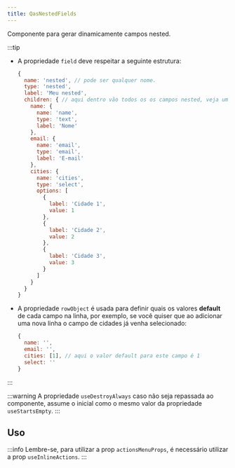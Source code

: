 ```yaml
---
title: QasNestedFields
---
```


Componente para gerar dinamicamente campos nested.

<doc-api file="nested-fields/QasNestedFields" name="QasNestedFields" />

:::tip
- A propriedade `field` deve respeitar a seguinte estrutura:

  ```js
  {
    name: 'nested', // pode ser qualquer nome.
    type: 'nested',
    label: 'Meu nested',
    children: { // aqui dentro vão todos os os campos nested, veja um exemplo.
      name: {
        name: 'name',
        type: 'text',
        label: 'Nome'
      },
      email: {
        name: 'email',
        type: 'email',
        label: 'E-mail'
      },
      cities: {
        name: 'cities',
        type: 'select',
        options: [
          {
            label: 'Cidade 1',
            value: 1
          },
          {
            label: 'Cidade 2',
            value: 2
          },
          {
            label: 'Cidade 3',
            value: 3
          }
        ]
      }
    }
  }
  ```

- A propriedade `rowObject` é usada para definir quais os valores **default** de cada campo na linha, por exemplo, se você quiser que ao adicionar uma nova linha o campo de cidades já venha selecionado:

  ```js
  {
    name: '',
    email: '',
    cities: [1], // aqui o valor default para este campo é 1
    select: ''
  }
  ```
:::

:::warning
A propriedade `useDestroyAlways` caso não seja repassada ao componente, assume o inicial como o mesmo valor da propriedade `useStartsEmpty`.
:::

## Uso

<doc-example file="QasNestedFields/Basic" title="Básico" />
<doc-example file="QasNestedFields/NestedFieldsWithHeaderProps" title="Header personalizável" />
<doc-example file="QasNestedFields/CallbackFields" title="Propriedades fieldsHandlerFn e fieldsProps com função de callback" />
<doc-example file="QasNestedFields/ExSingleLabel" title="Label única" />
<doc-example file="QasNestedFields/StartsEmptyFalse" title="Começando com formulário" />
<doc-example file="QasNestedFields/DisabledRowsArray" title="Linhas desabilitadas com um array de uuids" />
<doc-example file="QasNestedFields/DisabledRowsFunction" title="Linhas desabilitadas com uma função de callback" />
<doc-example file="QasNestedFields/ButtonDestroyPropsFunction" title="Com callback na prop buttonDestroyProps" />

:::info
Lembre-se, para utilizar a prop `actionsMenuProps`, é necessário utilizar a prop `useInlineActions`.
:::
<doc-example file="QasNestedFields/ActionsMenuPropsObject" title="Propriedades do QasActionsMenu com objeto" />
<doc-example file="QasNestedFields/ActionsMenuPropsFunction" title="Propriedades do QasActionsMenu com função de callback" />
<doc-example file="QasNestedFields/InlineActions" title="Propriedade useInlineActions" />
<doc-example file="QasNestedFields/SlotBeforeFields" title="Slot before-fields" />
<doc-example file="QasNestedFields/SlotAfterFields" title="Slot after-fields" />
<doc-example file="QasNestedFields/SlotDynamic" title="Slot field-[nome-da-chave]" />
<doc-example file="QasNestedFields/SlotFields" title="Slot fields" />
<doc-example file="QasNestedFields/SlotAddInput" title="Slot add-input" />
<doc-example file="QasNestedFields/ExWithIndexLabel" title="Com index no label" />
